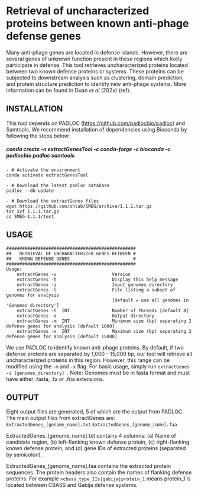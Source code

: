 # Retrieval of uncharacterized proteins between known anti-phage defense genes
Many anti-phage genes are located in defense islands. However, there are several genes of unknown function present in these regions which likely participate in defense. This tool retrieves uncharacterized proteins located between two known defense proteins or systems. These proteins can be subjected to downstream analysis such as clustering, domain prediction, and protein structure prediction to identify new anti-phage systems. More information can be found in Duan *et al* (202x) (ref).

## INSTALLATION
This tool depends on PADLOC (https://github.com/padlocbio/padloc) and Samtools. We recommend installation of dependencies using Bioconda by following the steps below:

##### conda create -n extractGenesTool -c conda-forge -c bioconda -c padlocbio padloc samtools
    - # Activate the environment
    conda activate extractGenesTool
    
    - # Download the latest padloc database
    padloc --db-update

    - # Download the extractGenes files
    wget https://github.com/ohlab/SMEG/archive/1.1.1.tar.gz
    tar xvf 1.1.1.tar.gz
    cd SMEG-1.1.1/test

## USAGE
    #################################################
    ##   RETRIEVAL OF UNCHARACTERIZED GENES BETWEEN #
    ##   KNOWN DEFENSE GENES                        #
    #################################################
    Usage:
        extractGenes -v                     Version
        extractGenes -h                     Display this help message
        extractGenes -i                     Input genomes directory
        extractGenes -l                     File listing a subset of genomes for analysis
                                            [default = use all genomes in 'Genomes directory']
        extractGenes -t  INT                Number of threads [default 8]
        extractGenes -o                     Output directory
        extractGenes -m  INT                Minimum size (bp) seperating 2 defense genes for analysis [default 1000]
        extractGenes -x  INT                Maximum size (bp) seperating 2 defense genes for analysis [default 15000]

We use PADLOC to identify known anti-phage proteins. By default, if two defense proteins are separated by 1,000 – 15,000 bp, our tool will retrieve all uncharacterized proteins in this region. However, this range can be modified using the `-m` and `-x` flag. For basic usage, simply run `extractGenes -i [genomes_directory] `. 
Note: Genomes must be in fasta format and must have either .fasta, .fa or .fna extensions.

## OUTPUT
Eight output files are generated, 5 of which are the output from PADLOC. The main output files from extractGenes are:
`ExtractedGenes_[genome_name].txt`
`ExtractedGenes_[genome_name].faa`

ExtractedGenes_[genome_name].txt contains 4 columns: (a) Name of candidate region, (b) left-flanking known defense protein, (c) right-flanking known defense protein, and (d) gene IDs of extracted proteins (separated by semicolon).

ExtractedGenes_[genome_name].faa contains the extracted protein sequences. The protein headers also contain the names of flanking defense proteins. For example `>cbass_type_IIs|gabija|protein_1` means protein_1 is located between CBASS and Gabija defense systems.
